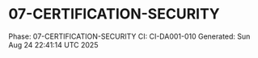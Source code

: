 # 07-CERTIFICATION-SECURITY
Phase: 07-CERTIFICATION-SECURITY
CI: CI-DA001-010
Generated: Sun Aug 24 22:41:14 UTC 2025
